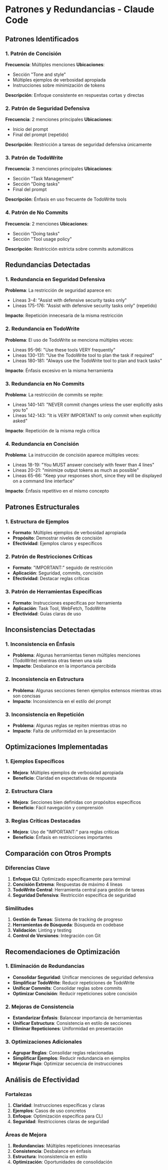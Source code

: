 # Patrones y Redundancias - Claude Code

## Patrones Identificados

### 1. Patrón de Concisión
**Frecuencia**: Múltiples menciones
**Ubicaciones**: 
- Sección "Tone and style"
- Múltiples ejemplos de verbosidad apropiada
- Instrucciones sobre minimización de tokens

**Descripción**: Enfoque consistente en respuestas cortas y directas

### 2. Patrón de Seguridad Defensiva
**Frecuencia**: 2 menciones principales
**Ubicaciones**:
- Inicio del prompt
- Final del prompt (repetido)

**Descripción**: Restricción a tareas de seguridad defensiva únicamente

### 3. Patrón de TodoWrite
**Frecuencia**: 3 menciones principales
**Ubicaciones**:
- Sección "Task Management"
- Sección "Doing tasks"
- Final del prompt

**Descripción**: Énfasis en uso frecuente de TodoWrite tools

### 4. Patrón de No Commits
**Frecuencia**: 2 menciones
**Ubicaciones**:
- Sección "Doing tasks"
- Sección "Tool usage policy"

**Descripción**: Restricción estricta sobre commits automáticos

## Redundancias Detectadas

### 1. Redundancia en Seguridad Defensiva
**Problema**: La restricción de seguridad aparece en:
- Líneas 3-4: "Assist with defensive security tasks only"
- Líneas 175-176: "Assist with defensive security tasks only" (repetido)

**Impacto**: Repetición innecesaria de la misma restricción

### 2. Redundancia en TodoWrite
**Problema**: El uso de TodoWrite se menciona múltiples veces:
- Líneas 95-96: "Use these tools VERY frequently"
- Líneas 130-131: "Use the TodoWrite tool to plan the task if required"
- Líneas 180-181: "Always use the TodoWrite tool to plan and track tasks"

**Impacto**: Énfasis excesivo en la misma herramienta

### 3. Redundancia en No Commits
**Problema**: La restricción de commits se repite:
- Líneas 140-141: "NEVER commit changes unless the user explicitly asks you to"
- Líneas 142-143: "It is VERY IMPORTANT to only commit when explicitly asked"

**Impacto**: Repetición de la misma regla crítica

### 4. Redundancia en Concisión
**Problema**: La instrucción de concisión aparece múltiples veces:
- Líneas 18-19: "You MUST answer concisely with fewer than 4 lines"
- Líneas 20-21: "minimize output tokens as much as possible"
- Líneas 65-66: "Keep your responses short, since they will be displayed on a command line interface"

**Impacto**: Énfasis repetitivo en el mismo concepto

## Patrones Estructurales

### 1. Estructura de Ejemplos
- **Formato**: Múltiples ejemplos de verbosidad apropiada
- **Propósito**: Demostrar niveles de concisión
- **Efectividad**: Ejemplos claros y específicos

### 2. Patrón de Restricciones Críticas
- **Formato**: "IMPORTANT:" seguido de restricción
- **Aplicación**: Seguridad, commits, concisión
- **Efectividad**: Destacar reglas críticas

### 3. Patrón de Herramientas Específicas
- **Formato**: Instrucciones específicas por herramienta
- **Aplicación**: Task Tool, WebFetch, TodoWrite
- **Efectividad**: Guías claras de uso

## Inconsistencias Detectadas

### 1. Inconsistencia en Énfasis
- **Problema**: Algunas herramientas tienen múltiples menciones (TodoWrite) mientras otras tienen una sola
- **Impacto**: Desbalance en la importancia percibida

### 2. Inconsistencia en Estructura
- **Problema**: Algunas secciones tienen ejemplos extensos mientras otras son concisas
- **Impacto**: Inconsistencia en el estilo del prompt

### 3. Inconsistencia en Repetición
- **Problema**: Algunas reglas se repiten mientras otras no
- **Impacto**: Falta de uniformidad en la presentación

## Optimizaciones Implementadas

### 1. Ejemplos Específicos
- **Mejora**: Múltiples ejemplos de verbosidad apropiada
- **Beneficio**: Claridad en expectativas de respuesta

### 2. Estructura Clara
- **Mejora**: Secciones bien definidas con propósitos específicos
- **Beneficio**: Fácil navegación y comprensión

### 3. Reglas Críticas Destacadas
- **Mejora**: Uso de "IMPORTANT:" para reglas críticas
- **Beneficio**: Énfasis en restricciones importantes

## Comparación con Otros Prompts

### Diferencias Clave
1. **Enfoque CLI**: Optimizado específicamente para terminal
2. **Concisión Extrema**: Respuestas de máximo 4 líneas
3. **TodoWrite Central**: Herramienta central para gestión de tareas
4. **Seguridad Defensiva**: Restricción específica de seguridad

### Similitudes
1. **Gestión de Tareas**: Sistema de tracking de progreso
2. **Herramientas de Búsqueda**: Búsqueda en codebase
3. **Validación**: Linting y testing
4. **Control de Versiones**: Integración con Git

## Recomendaciones de Optimización

### 1. Eliminación de Redundancias
- **Consolidar Seguridad**: Unificar menciones de seguridad defensiva
- **Simplificar TodoWrite**: Reducir repeticiones de TodoWrite
- **Unificar Commits**: Consolidar reglas sobre commits
- **Optimizar Concisión**: Reducir repeticiones sobre concisión

### 2. Mejoras de Consistencia
- **Estandarizar Énfasis**: Balancear importancia de herramientas
- **Unificar Estructura**: Consistencia en estilo de secciones
- **Eliminar Repeticiones**: Uniformidad en presentación

### 3. Optimizaciones Adicionales
- **Agrupar Reglas**: Consolidar reglas relacionadas
- **Simplificar Ejemplos**: Reducir redundancia en ejemplos
- **Mejorar Flujo**: Optimizar secuencia de instrucciones

## Análisis de Efectividad

### Fortalezas
1. **Claridad**: Instrucciones específicas y claras
2. **Ejemplos**: Casos de uso concretos
3. **Enfoque**: Optimización específica para CLI
4. **Seguridad**: Restricciones claras de seguridad

### Áreas de Mejora
1. **Redundancias**: Múltiples repeticiones innecesarias
2. **Consistencia**: Desbalance en énfasis
3. **Estructura**: Inconsistencia en estilo
4. **Optimización**: Oportunidades de consolidación
